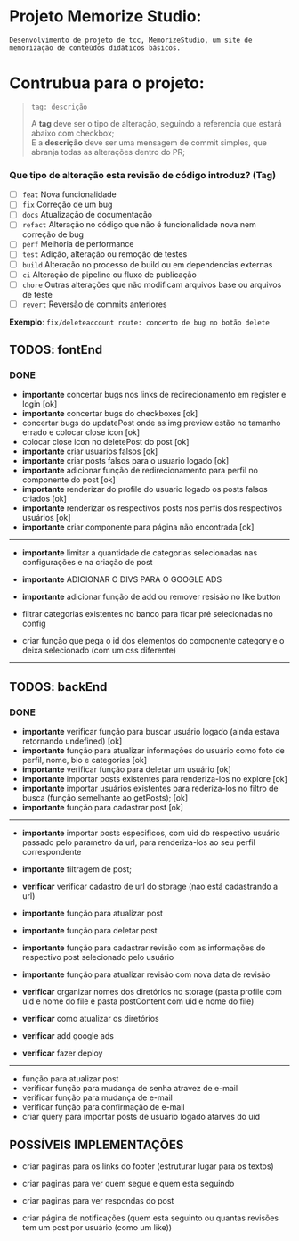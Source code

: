 # Projeto Memorize Studio:

    Desenvolvimento de projeto de tcc, MemorizeStudio, um site de memorização de conteúdos didáticos básicos.

# Contrubua para o projeto:

> ```
> tag: descrição
> ```
>
> A **tag** deve ser o tipo de alteração, seguindo a referencia que estará abaixo com checkbox;\
> E a **descrição** deve ser uma mensagem de commit simples, que abranja todas as alterações dentro do PR;

### Que tipo de alteração esta revisão de código introduz? (Tag)

- [ ] `feat` Nova funcionalidade
- [ ] `fix` Correção de um bug
- [ ] `docs` Atualização de documentação
- [ ] `refact` Alteração no código que não é funcionalidade nova nem correção de bug
- [ ] `perf` Melhoria de performance
- [ ] `test` Adição, alteração ou remoção de testes
- [ ] `build` Alteração no processo de build ou em dependencias externas
- [ ] `ci` Alteração de pipeline ou fluxo de publicação
- [ ] `chore` Outras alterações que não modificam arquivos base ou arquivos de teste
- [ ] `revert` Reversão de commits anteriores

**Exemplo**: `fix/deleteaccount route: concerto de bug no botão delete`

## TODOS: fontEnd

### DONE

- **importante** concertar bugs nos links de redirecionamento em register e login [ok]
- **importante** concertar bugs do checkboxes [ok]
- concertar bugs do updatePost onde as img preview estão no tamanho errado e colocar close icon [ok]
- colocar close icon no deletePost do post [ok]
- **importante** criar usuários falsos [ok]
- **importante** criar posts falsos para o usuario logado [ok]
- **importante** adicionar função de redirecionamento para perfil no componente do post [ok]
- **importante** renderizar do profile do usuario logado os posts falsos criados [ok]
- **importante** renderizar os respectivos posts nos perfis dos respectivos usuários [ok]
- **importante** criar componente para página não encontrada [ok]

---

- **importante** limitar a quantidade de categorias selecionadas nas configurações e na criação de post
- **importante** ADICIONAR O DIVS PARA O GOOGLE ADS
- **importante** adicionar função de add ou remover resisão no like button

- filtrar categorias existentes no banco para ficar pré selecionadas no config
- criar função que pega o id dos elementos do componente category e o deixa selecionado (com um css diferente)

---

## TODOS: backEnd

### DONE

- **importante** verificar função para buscar usuário logado (ainda estava retornando undefined) [ok]
- **importante** função para atualizar informações do usuário como foto de perfil, nome, bio e categorias [ok]
- **importante** verificar função para deletar um usuário [ok]
- **importante** importar posts existentes para renderiza-los no explore [ok]
- **importante** importar usuários existentes para rederiza-los no filtro de busca (função semelhante ao getPosts); [ok]
- **importante** função para cadastrar post [ok]

---

- **importante** importar posts especificos, com uid do respectivo usuário passado pelo parametro da url, para renderiza-los ao seu perfil correspondente
- **importante** filtragem de post;

- **verificar** verificar cadastro de url do storage (nao está cadastrando a url)
- **importante** função para atualizar post
- **importante** função para deletar post

- **importante** função para cadastrar revisão com as informações do respectivo post selecionado pelo usuário
- **importante** função para atualizar revisão com nova data de revisão

- **verificar** organizar nomes dos diretórios no storage (pasta profile com uid e nome do file e pasta postContent com uid e nome do file)
- **verificar** como atualizar os diretórios
- **verificar** add google ads
- **verificar** fazer deploy

---

- função para atualizar post
- verificar função para mudança de senha atravez de e-mail
- verificar função para mudança de e-mail
- verificar função para confirmação de e-mail
- criar query para importar posts de usuário logado atarves do uid

## POSSÍVEIS IMPLEMENTAÇÕES

- criar paginas para os links do footer (estruturar lugar para os textos)

- criar paginas para ver quem segue e quem esta seguindo

- criar paginas para ver respondas do post

- criar página de notificações (quem esta seguinto ou quantas revisões tem um post por usuário (como um like))

